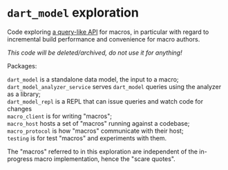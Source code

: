 # `dart_model` exploration

Code exploring
[a query-like API](https://github.com/dart-lang/language/issues/3706) for
macros, in particular with regard to incremental build performance and
convenience for macro authors.

_This code will be deleted/archived, do not use it for anything!_

Packages:

`dart_model` is a standalone data model, the input to a macro;\
`dart_model_analyzer_service` serves `dart_model` queries using the analyzer
as a library;\
`dart_model_repl` is a REPL that can issue queries and watch code for changes\
`macro_client` is for writing "macros";\
`macro_host` hosts a set of "macros" running against a codebase;\
`macro_protocol` is how "macros" communicate with their host;\
`testing` is for test "macros" and experiments with them.

The "macros" referred to in this exploration are independent of the in-progress
macro implementation, hence the "scare quotes".
